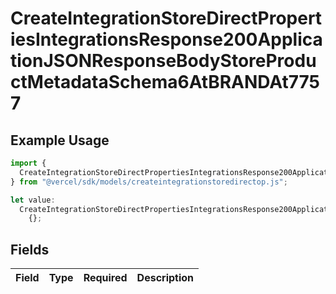# CreateIntegrationStoreDirectPropertiesIntegrationsResponse200ApplicationJSONResponseBodyStoreProductMetadataSchema6AtBRANDAt7757

## Example Usage

```typescript
import {
  CreateIntegrationStoreDirectPropertiesIntegrationsResponse200ApplicationJSONResponseBodyStoreProductMetadataSchema6AtBRANDAt7757,
} from "@vercel/sdk/models/createintegrationstoredirectop.js";

let value:
  CreateIntegrationStoreDirectPropertiesIntegrationsResponse200ApplicationJSONResponseBodyStoreProductMetadataSchema6AtBRANDAt7757 =
    {};
```

## Fields

| Field       | Type        | Required    | Description |
| ----------- | ----------- | ----------- | ----------- |